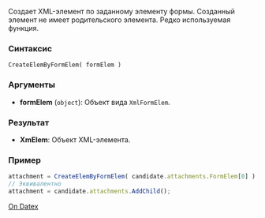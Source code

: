 Создает XML-элемент по заданному элементу формы. Созданный элемент не имеет родительского элемента. Редко используемая функция.

### Синтаксис
`CreateElemByFormElem( formElem )`

### Аргументы
- **formElem** (`object`): Объект вида `XmlFormElem`.

### Результат
- **XmElem**: Объект XML-элемента.

### Пример
```js
attachment = CreateElemByFormElem( candidate.attachments.FormElem[0] );   candidate.attachments.AddChildElem( attachment );      
// Эквивалентно
attachment = candidate.attachments.AddChild();
```

[On Datex](http://docs.datex.ru/article.htm?id=7172076235998782759)